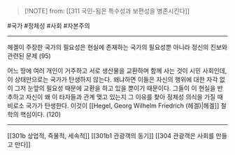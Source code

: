  > [!NOTE] from: [[311 국민-됨은 특수성과 보편성을 병존시킨다]]

#국가 #정체성 #사회 #자본주의 

--- 
헤겔이 주장한 국가의 필요성은 현실에 존재하는 국가의 필요성뿐 아니라 정신의 진보와 관련된 문제 (95)

어느 땅에 여러 개인이 거주하고 서로 생산물을 교환하며 함께 사는 것이 시민 사회인데, 이 상태만으로는 국가가 탄생하지 않는다. 왜냐하면 이들은 자신의 행위에 대한 자각 없이 그저 눈앞의 필요성 때문에 교환을 하고 있을 뿐이기 때문이다. 그들이 이 현실을 반추하고 자신이 왜 이 타자들과 관계 맺고 있는지 그 이유를 찾아 정체성 의식을 가질 때 비로소 국가가 탄생한다. 이것이 [[Hegel, Georg Wilhelm Friedrich (헤겔)|헤겔]] 철학의 핵심이다. (120)

--- 
[[301b 상업적, 즉물적, 세속적]]
[[301b1 관광객의 동기]]
[[304 관광객은 사회를 만들고 만다]]